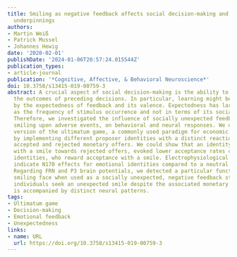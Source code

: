 ```yaml
---
title: Smiling as negative feedback affects social decision-making and its neural
  underpinnings
authors:
- Martin Weiß
- Patrick Mussel
- Johannes Hewig
date: '2020-02-01'
publishDate: '2024-01-06T20:57:24.015544Z'
publication_types:
- article-journal
publication: '*Cognitive, Affective, & Behavioral Neuroscience*'
doi: 10.3758/s13415-019-00759-3
abstract: A crucial aspect of social decision-making is the ability to learn from
  the outcomes of preceding decisions. In particular, learning might be influenced
  by the expectedness of feedback and its valence. Expectedness has largely been operationalized
  as the frequency of stimulus occurrence and not in terms of its social context.
  Therefore, we investigated the influence of socially unexpected feedback, i.e.,
  smiling upon adverse events, on behavioral and neural responses. We used a modified
  version of the ultimatum game, a commonly used paradigm for economic decision-making,
  by implementing different proposer identities with a distinct reaction pattern towards
  accepted and rejected monetary offers. We could show that an identity, who reacted
  with a smile towards rejected offers, evoked lower acceptance rates compared to
  identities, who reward acceptance with a smile. Electrophysiological correlates
  indicate N170 effects for emotional identities compared to a neutral control identity.
  Regarding FRN and P3 brain potentials, we detected a particular function of the
  smiling face when used as a socially unexpected, negative feedback stimulus. Hence,
  individuals seek an unexpected smile despite the associated monetary loss, which
  is accompanied by distinct neural patterns.
tags:
- Ultimatum game
- Decision-making
- Emotional feedback
- Unexpectedness
links:
- name: URL
  url: https://doi.org/10.3758/s13415-019-00759-3
---
```

